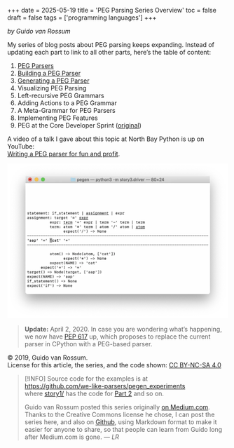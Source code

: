 +++
date = 2025-05-19
title = 'PEG Parsing Series Overview'
toc = false
draft = false
tags = ['programming languages']
+++

*by Guido van Rossum*

My series of blog posts about PEG parsing keeps expanding. Instead of updating each part to link to all other parts, here’s the table of content:

<!--more-->

1. [PEG Parsers](/posts/peg-parsers)
2. [Building a PEG Parser](/posts/peg-building)
3. [Generating a PEG Parser](/posts/peg-generate)
4. Visualizing PEG Parsing
5. Left-recursive PEG Grammars
6. Adding Actions to a PEG Grammar
7. A Meta-Grammar for PEG Parsers
8. Implementing PEG Features
9. PEG at the Core Developer Sprint ([original](https://medium.com/@gvanrossum_83706/peg-at-the-core-developer-sprint-8b23677b91e6))

A video of a talk I gave about this topic at North Bay Python is up on YouTube:<br>
[Writing a PEG parser for fun and profit](https://www.youtube.com/watch?v=QppWTvh7_sI).

![screenshot of pegen viewer](peg-screenshot.webp)

> **Update:**
> April 2, 2020. In case you are wondering what’s happening, we now have
> [PEP 617](https://www.python.org/dev/peps/pep-0617/)
> up, which proposes to replace the current parser in CPython with a PEG-based parser.

© 2019, Guido van Rossum.<br>
License for this article, the series, and the code shown:
[CC BY-NC-SA 4.0](https://creativecommons.org/licenses/by-nc-sa/4.0/)

> [!INFO]
> Source code for the examples is at <br>
> https://github.com/we-like-parsers/pegen_experiments<br>
> where [story1/]((https://github.com/we-like-parsers/pegen_experiments/tree/2210f733afd0c5450a5a5ab6412d22dccade822b/story1)) has the code for
> [Part 2](/posts/peg-building) and so on.
> 
> Guido van Rossum posted this series originally
> [on Medium.com](https://medium.com/@gvanrossum_83706/peg-parsing-series-de5d41b2ed60).
> Thanks to the Creative Commons license he chose,
> I can post the series here, and also on
> [Github](https://github.com/ramalho/ramalho.org/blob/3f0aaa6ed52710a16a78c1b52598a3641249e6df/blog/content/posts/peg-series/index.md),
> using Markdown format to make it easier for anyone to share,
> so that people can learn from Guido long after Medium.com is gone.
> — *LR*
